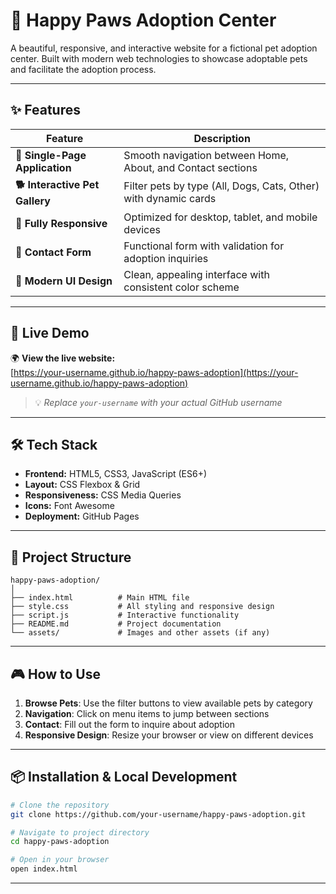 # 🐾 Happy Paws Adoption Center

A beautiful, responsive, and interactive website for a fictional pet adoption center. Built with modern web technologies to showcase adoptable pets and facilitate the adoption process.

---

## ✨ Features

| Feature | Description |
|---------|-------------|
| **🎯 Single-Page Application** | Smooth navigation between Home, About, and Contact sections |
| **🐕 Interactive Pet Gallery** | Filter pets by type (All, Dogs, Cats, Other) with dynamic cards |
| **📱 Fully Responsive** | Optimized for desktop, tablet, and mobile devices |
| **📝 Contact Form** | Functional form with validation for adoption inquiries |
| **🎨 Modern UI Design** | Clean, appealing interface with consistent color scheme |

---

## 🚀 Live Demo

🌍 **View the live website:**  
[https://your-username.github.io/happy-paws-adoption](https://your-username.github.io/happy-paws-adoption)

> 💡 *Replace `your-username` with your actual GitHub username*

---

## 🛠️ Tech Stack

- **Frontend:** HTML5, CSS3, JavaScript (ES6+)
- **Layout:** CSS Flexbox & Grid
- **Responsiveness:** CSS Media Queries
- **Icons:** Font Awesome
- **Deployment:** GitHub Pages

---

## 📁 Project Structure

```
happy-paws-adoption/
│
├── index.html          # Main HTML file
├── style.css           # All styling and responsive design
├── script.js           # Interactive functionality
├── README.md           # Project documentation
└── assets/             # Images and other assets (if any)
```

---

## 🎮 How to Use

1. **Browse Pets**: Use the filter buttons to view available pets by category
2. **Navigation**: Click on menu items to jump between sections
3. **Contact**: Fill out the form to inquire about adoption
4. **Responsive Design**: Resize your browser or view on different devices

---

## 📦 Installation & Local Development

```bash
# Clone the repository
git clone https://github.com/your-username/happy-paws-adoption.git

# Navigate to project directory
cd happy-paws-adoption

# Open in your browser
open index.html
```

---





